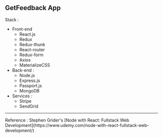 ## GetFeedback App
Stack :<br/>
- Front-end
  - React.js
  - Redux
  - Redux-thunk
  - React-router
  - Redux-form
  - Axios
  - MaterializeCSS
- Back-end :
  - Node.js
  - Express.js
  - Passport.js
  - MongoDB
- Services :
  - Stripe
  - SendGrid
<hr/>
Reference : Stephen Grider's [Node with React: Fullstack Web Development](https://www.udemy.com/node-with-react-fullstack-web-development/)
